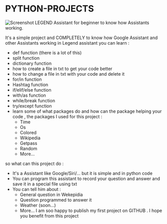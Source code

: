 # PYTHON-PROJECTS
![Screenshot](https://i.paste.pics/9TQ37.png)
LEGEND Assistant for beginner to know how Assistants working.

It's a simple project and COMPLETELY to know how Google Assistant and other Assistants working
in Legend assistant you can learn :
- def function (there is a lot of this)
- split function
- dictionary function
- how to create a file in txt to get your code better
- how to change a file in txt with your code and delete it
- for/in function
- Hashtag function
- if/elif/else function
- with/as function
- while/break function
- try/except function
- learn some of what packages do and how can the package helping your code , the packages I used for this project :
    - Time
    - Os
    - Colored
    - Wikipedia
    - Getpass
    - Random
    - More...

so what can this project do :
- It's a Assistant like Google/Siri/... but it is simple and in python code
- You can program this assistant to record your question and answer and save it in a special file using txt
- You can tell him about :
    - General question in Wekepidia
    - Question programmed to answer it
    - Weather (soon...)
    - More...
I am soo happy to publish my first project on GITHUB .
I hope you benefit from this project
